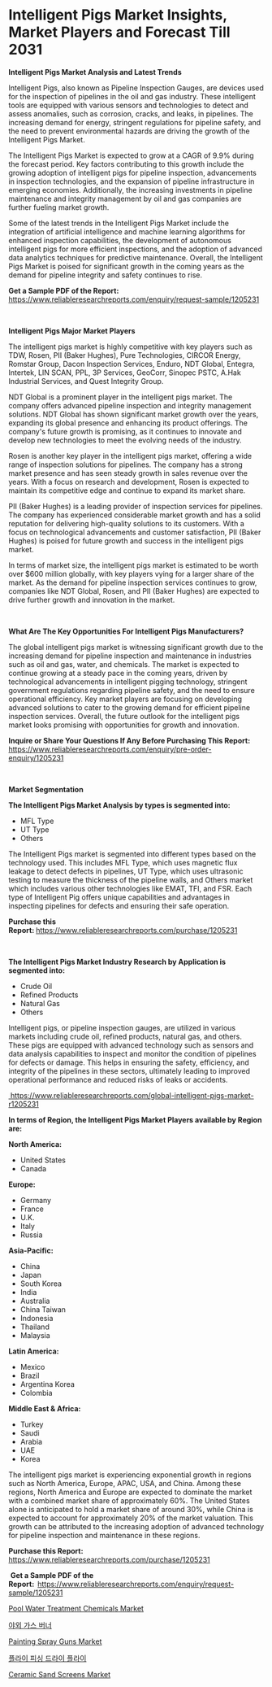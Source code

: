 <p><h1>Intelligent Pigs Market Insights, Market Players and Forecast Till 2031</h1></p><p><strong>Intelligent Pigs Market Analysis and Latest Trends</strong></p>
<p><p>Intelligent Pigs, also known as Pipeline Inspection Gauges, are devices used for the inspection of pipelines in the oil and gas industry. These intelligent tools are equipped with various sensors and technologies to detect and assess anomalies, such as corrosion, cracks, and leaks, in pipelines. The increasing demand for energy, stringent regulations for pipeline safety, and the need to prevent environmental hazards are driving the growth of the Intelligent Pigs Market.</p><p>The Intelligent Pigs Market is expected to grow at a CAGR of 9.9% during the forecast period. Key factors contributing to this growth include the growing adoption of intelligent pigs for pipeline inspection, advancements in inspection technologies, and the expansion of pipeline infrastructure in emerging economies. Additionally, the increasing investments in pipeline maintenance and integrity management by oil and gas companies are further fueling market growth.</p><p>Some of the latest trends in the Intelligent Pigs Market include the integration of artificial intelligence and machine learning algorithms for enhanced inspection capabilities, the development of autonomous intelligent pigs for more efficient inspections, and the adoption of advanced data analytics techniques for predictive maintenance. Overall, the Intelligent Pigs Market is poised for significant growth in the coming years as the demand for pipeline integrity and safety continues to rise.</p></p>
<p><strong>Get a Sample PDF of the Report:&nbsp;</strong> <a href="https://www.reliableresearchreports.com/enquiry/request-sample/1205231">https://www.reliableresearchreports.com/enquiry/request-sample/1205231</a></p>
<p>&nbsp;</p>
<p><strong>Intelligent Pigs Major Market Players</strong></p>
<p><p>The intelligent pigs market is highly competitive with key players such as TDW, Rosen, PII (Baker Hughes), Pure Technologies, CIRCOR Energy, Romstar Group, Dacon Inspection Services, Enduro, NDT Global, Entegra, Intertek, LIN SCAN, PPL, 3P Services, GeoCorr, Sinopec PSTC, A.Hak Industrial Services, and Quest Integrity Group.</p><p>NDT Global is a prominent player in the intelligent pigs market. The company offers advanced pipeline inspection and integrity management solutions. NDT Global has shown significant market growth over the years, expanding its global presence and enhancing its product offerings. The company's future growth is promising, as it continues to innovate and develop new technologies to meet the evolving needs of the industry.</p><p>Rosen is another key player in the intelligent pigs market, offering a wide range of inspection solutions for pipelines. The company has a strong market presence and has seen steady growth in sales revenue over the years. With a focus on research and development, Rosen is expected to maintain its competitive edge and continue to expand its market share.</p><p>PII (Baker Hughes) is a leading provider of inspection services for pipelines. The company has experienced considerable market growth and has a solid reputation for delivering high-quality solutions to its customers. With a focus on technological advancements and customer satisfaction, PII (Baker Hughes) is poised for future growth and success in the intelligent pigs market.</p><p>In terms of market size, the intelligent pigs market is estimated to be worth over $600 million globally, with key players vying for a larger share of the market. As the demand for pipeline inspection services continues to grow, companies like NDT Global, Rosen, and PII (Baker Hughes) are expected to drive further growth and innovation in the market.</p></p>
<p>&nbsp;</p>
<p><strong>What Are The Key Opportunities For Intelligent Pigs Manufacturers?</strong></p>
<p><p>The global intelligent pigs market is witnessing significant growth due to the increasing demand for pipeline inspection and maintenance in industries such as oil and gas, water, and chemicals. The market is expected to continue growing at a steady pace in the coming years, driven by technological advancements in intelligent pigging technology, stringent government regulations regarding pipeline safety, and the need to ensure operational efficiency. Key market players are focusing on developing advanced solutions to cater to the growing demand for efficient pipeline inspection services. Overall, the future outlook for the intelligent pigs market looks promising with opportunities for growth and innovation.</p></p>
<p><strong>Inquire or Share Your Questions If Any Before Purchasing This Report:</strong> <a href="https://www.reliableresearchreports.com/enquiry/pre-order-enquiry/1205231">https://www.reliableresearchreports.com/enquiry/pre-order-enquiry/1205231</a></p>
<p>&nbsp;</p>
<p><strong>Market Segmentation</strong></p>
<p><strong>The Intelligent Pigs Market Analysis by types is segmented into:</strong></p>
<p><ul><li>MFL Type</li><li>UT Type</li><li>Others</li></ul></p>
<p><p>The Intelligent Pigs market is segmented into different types based on the technology used. This includes MFL Type, which uses magnetic flux leakage to detect defects in pipelines, UT Type, which uses ultrasonic testing to measure the thickness of the pipeline walls, and Others market which includes various other technologies like EMAT, TFI, and FSR. Each type of Intelligent Pig offers unique capabilities and advantages in inspecting pipelines for defects and ensuring their safe operation.</p></p>
<p><strong>Purchase this Report:&nbsp;</strong><a href="https://www.reliableresearchreports.com/purchase/1205231">https://www.reliableresearchreports.com/purchase/1205231</a></p>
<p>&nbsp;</p>
<p><strong>The Intelligent Pigs Market Industry Research by Application is segmented into:</strong></p>
<p><ul><li>Crude Oil</li><li>Refined Products</li><li>Natural Gas</li><li>Others</li></ul></p>
<p><p>Intelligent pigs, or pipeline inspection gauges, are utilized in various markets including crude oil, refined products, natural gas, and others. These pigs are equipped with advanced technology such as sensors and data analysis capabilities to inspect and monitor the condition of pipelines for defects or damage. This helps in ensuring the safety, efficiency, and integrity of the pipelines in these sectors, ultimately leading to improved operational performance and reduced risks of leaks or accidents.</p></p>
<p><a href="https://www.reliableresearchreports.com/global-intelligent-pigs-market-r1205231">&nbsp;https://www.reliableresearchreports.com/global-intelligent-pigs-market-r1205231</a></p>
<p><strong>In terms of Region, the Intelligent Pigs Market Players available by Region are:</strong></p>
<p>
    <p> <strong> North America: </strong>
        <ul>
            <li>United States</li>
            <li>Canada</li>
        </ul>
        </p> 
    <p> <strong> Europe: </strong>
        <ul>
            <li>Germany</li>
            <li>France</li>
            <li>U.K.</li>
            <li>Italy</li>
            <li>Russia</li>
        </ul>
        </p> 
    <p> <strong> Asia-Pacific: </strong>
        <ul>
            <li>China</li>
            <li>Japan</li>
            <li>South Korea</li>
            <li>India</li>
            <li>Australia</li>
            <li>China Taiwan</li>
            <li>Indonesia</li>
            <li>Thailand</li>
            <li>Malaysia</li>
        </ul>
        </p> 
    <p> <strong> Latin America: </strong>
        <ul>
            <li>Mexico</li>
            <li>Brazil</li>
            <li>Argentina Korea</li>
            <li>Colombia</li>
        </ul>
        </p> 
    <p> <strong> Middle East & Africa: </strong>
        <ul>
            <li>Turkey</li>
            <li>Saudi</li>
            <li>Arabia</li>
            <li>UAE</li>
            <li>Korea</li>
        </ul>
    </p>
    </p>
<p><p>The intelligent pigs market is experiencing exponential growth in regions such as North America, Europe, APAC, USA, and China. Among these regions, North America and Europe are expected to dominate the market with a combined market share of approximately 60%. The United States alone is anticipated to hold a market share of around 30%, while China is expected to account for approximately 20% of the market valuation. This growth can be attributed to the increasing adoption of advanced technology for pipeline inspection and maintenance in these regions.</p></p>
<p><strong>Purchase this Report: </strong><a href="https://www.reliableresearchreports.com/purchase/1205231">https://www.reliableresearchreports.com/purchase/1205231</a></p>
<p>&nbsp;<strong>Get a Sample PDF of the Report:&nbsp;&nbsp;</strong><a href="https://www.reliableresearchreports.com/enquiry/request-sample/1205231">https://www.reliableresearchreports.com/enquiry/request-sample/1205231</a></p>
<p><strong></strong></p>
<p><p><a href="https://issuu.com/reportprime-2/docs/pool-water-treatment-chemicals-market-size-2030.pp">Pool Water Treatment Chemicals Market</a></p><p><a href="https://medium.com/@georgebesoiu20221/%EC%95%BC%EC%99%B8-%EA%B0%80%EC%8A%A4-%EB%B2%84%EB%84%88-%EC%8B%9C%EC%9E%A5-%EB%B6%84%EC%84%9D-%EA%B8%80%EB%A1%9C%EB%B2%8C-%EC%82%B0%EC%97%85-%EC%A0%84%EB%A7%9D-%EB%B0%8F-%EC%98%88%EC%B8%A1-2024%EB%85%84%EB%B6%80%ED%84%B0-2031%EB%85%84%EA%B9%8C%EC%A7%80-1b096d261cb7">야외 가스 버너</a></p><p><a href="https://github.com/lubmix/Market-Research-Report-List-2/blob/main/painting-spray-guns-market.md">Painting Spray Guns Market</a></p><p><a href="https://github.com/vsckjg50460/Market-Research-Report-List-1/blob/main/657491528731.md">플라이 피싱 드라이 플라이</a></p><p><a href="https://github.com/joannagoyvaerts/Market-Research-Report-List-2/blob/main/ceramic-sand-screens-market.md">Ceramic Sand Screens Market</a></p></p>